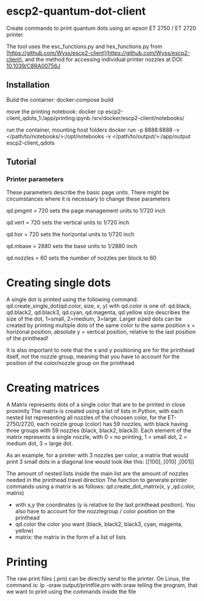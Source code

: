# escp2-quantum-dot-client
Create commands to print quantum dots using an epson ET 2750 / ET 2720 printer.

The tool uses the esc_functions.py and hex_functions.py from [https://github.com/Wyss/escp2-client](https://github.com/Wyss/escp2-client),
and the method for accessing individual printer nozzles at DOI: [10.1039/C8RA00756J](https://pubs.rsc.org/en/content/articlelanding/2018/ra/c8ra00756j#!divAbstract)

## Installation
Build the container:
docker-compose build

move the printing notebook:
docker cp escp2-client_qdots_1:/app/printing.ipynb /srv/docker/escp2-client/notebooks/

run the container, mounting host folders
docker run -p 8888:8888 -v </path/to/notebooks/>:/opt/notebooks -v </path/to/output/>:/app/output escp2-client_qdots

## Tutorial
### Printer parameters

These parameters describe the basic page units. There might be circumstances where it is necessary to change these parameters

qd.pmgmt = 720
sets the page management units to 1/720 inch

qd.vert = 720
sets the vertical units to 1/720 inch

qd.hor = 720
sets the horizontal units to 1/720 inch

qd.mbase = 2880
sets the base units to 1/2880 inch

qd.nozzles = 60
sets the number of nozzles per block to 60

# Creating single dots

A single dot is printed using the following command:
qd.create_single_dot(qd.color, size, x, y)
with qd.color is one of: qd.black, qd.black2, qd.black3, qd.cyan, qd.magenta, qd.yellow
size describes the size of the dot, 1=small, 2=medium, 3=large. Larger sized dots can be created by printing multiple dots of the same color to the same position
x = horizonal position, absolute
y = vertical position, relative to the last position of the printhead!

It is also important to note that the x and y positioning are for the printhead itself, not the nozzle group, meaning that you have to account for the position of the color/nozzle group on the printhead

# Creating matrices

A Matrix represents dots of a single color that are to be printed in close proximity
The matrix is created using a list of lists in Python, with each nested list representing all nozzles of the choosen color, for the ET-2750/2720, each nozzle group (color) has 59 nozzles, with black having three groups with 59 nozzles (black, black2, black3). Each element of the matrix represents a single nozzle, with 0 = no printing, 1 = small dot, 2 = medium dot, 3 = large dot.

As an example, for a printer with 3 nozzles per color, a matrix that would print 3 small dots in a diagonal line would look like this:  [[100], [010] ,[001]]

The amount of nested lists inside the main list are the amount of nozzles needed in the printhead travel direction
The function to generate printer commands using a matrix is as follows:
qd.create_dot_matrix(x, y ,qd.color, matrix)

- with x,y the coordinates (y is relative to the last printhead position). You also have to account for the nozzlegroup / color position on the printhead
- qd.color the color you want (black, black2, black3, cyan, magenta, yellow)
- matrix: the matrix in the form of a list of lists

# Printing
The raw print files (.prn) can be directly send to the printer. On Linux, the command is:
lp -oraw output/printfile.prn with oraw telling the program, that we want to print using the commands inside the file